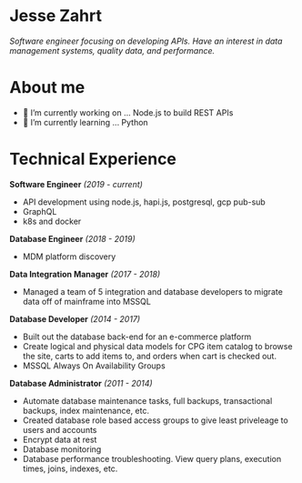 # Jesse Zahrt
*Software engineer focusing on developing APIs. Have an interest in data management systems, quality data, and performance.*

# About me
- 🔭 I’m currently working on ... Node.js to build REST APIs
- 🌱 I’m currently learning ... Python

# Technical Experience

**Software Engineer** _(2019 - current)_
  - API development using node.js, hapi.js, postgresql, gcp pub-sub
  - GraphQL
  - k8s and docker
  
**Database Engineer** _(2018 - 2019)_
  - MDM platform discovery

**Data Integration Manager** _(2017 - 2018)_
  - Managed a team of 5 integration and database developers to migrate data off of mainframe into MSSQL
  
**Database Developer** _(2014 - 2017)_
  - Built out the database back-end for an e-commerce platform
  - Create logical and physical data models for CPG item catalog to browse the site, carts to add items to, and orders when cart is checked out.
  - MSSQL Always On Availability Groups


**Database Administrator** _(2011 - 2014)_
  - Automate database maintenance tasks, full backups, transactional backups, index maintenance, etc.
  - Created database role based access groups to give least priveleage to users and accounts
  - Encrypt data at rest
  - Database monitoring
  - Database performance troubleshooting. View query plans, execution times, joins, indexes, etc.


<!--
**jdzahrt/jdzahrt** is a ✨ _special_ ✨ repository because its `README.md` (this file) appears on your GitHub profile.

Here are some ideas to get you started:

- 🔭 I’m currently working on ...
- 🌱 I’m currently learning ... Python
- 👯 I’m looking to collaborate on ...
- 🤔 I’m looking for help with ...
- 💬 Ask me about ...
- 📫 How to reach me: ...
- 😄 Pronouns: ...
- ⚡ Fun fact: ...
-->
